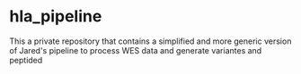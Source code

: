 # hla_pipeline
This a private repository that contains a simplified and more generic version of Jared's pipeline to process WES data and generate variantes and peptided
